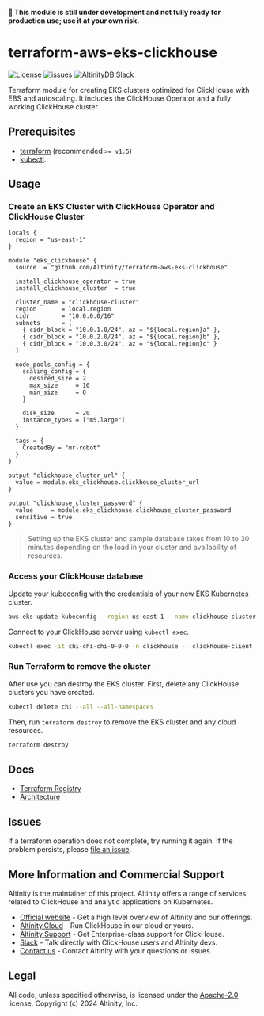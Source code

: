 **🚨 This module is still under development and not fully ready for production use; use it at your own risk.**

# terraform-aws-eks-clickhouse

[![License](http://img.shields.io/:license-apache%202.0-brightgreen.svg)](http://www.apache.org/licenses/LICENSE-2.0.html)
[![issues](https://img.shields.io/github/issues/altinity/terraform-aws-eks-clickhouse.svg)](https://github.com/altinity/terraform-aws-eks-clickhouse/issues)
<a href="https://join.slack.com/t/altinitydbworkspace/shared_invite/zt-w6mpotc1-fTz9oYp0VM719DNye9UvrQ">
  <img src="https://img.shields.io/static/v1?logo=slack&logoColor=959DA5&label=Slack&labelColor=333a41&message=join%20conversation&color=3AC358" alt="AltinityDB Slack" />
</a>

Terraform module for creating EKS clusters optimized for ClickHouse with EBS and autoscaling.
It includes the ClickHouse Operator and a fully working ClickHouse cluster.

## Prerequisites

- [terraform](https://developer.hashicorp.com/terraform/tutorials/aws-get-started/install-cli) (recommended `>= v1.5`)
- [kubectl](https://kubernetes.io/docs/tasks/tools/#kubectl).

## Usage
### Create an EKS Cluster with ClickHouse Operator and ClickHouse Cluster
```hcl
locals {
  region = "us-east-1"
}

module "eks_clickhouse" {
  source  = "github.com/Altinity/terraform-aws-eks-clickhouse"

  install_clickhouse_operator = true
  install_clickhouse_cluster  = true

  cluster_name = "clickhouse-cluster"
  region       = local.region
  cidr         = "10.0.0.0/16"
  subnets      = [
    { cidr_block = "10.0.1.0/24", az = "${local.region}a" },
    { cidr_block = "10.0.2.0/24", az = "${local.region}b" },
    { cidr_block = "10.0.3.0/24", az = "${local.region}c" }
  ]

  node_pools_config = {
    scaling_config = {
      desired_size = 2
      max_size     = 10
      min_size     = 0
    }

    disk_size      = 20
    instance_types = ["m5.large"]
  }

  tags = {
    CreatedBy = "mr-robot"
  }
}

output "clickhouse_cluster_url" {
  value = module.eks_clickhouse.clickhouse_cluster_url
}

output "clickhouse_cluster_password" {
  value     = module.eks_clickhouse.clickhouse_cluster_password
  sensitive = true
}
```

> Setting up the EKS cluster and sample database takes from 10 to 30 minutes depending on the load in your cluster and availability of resources.

### Access your ClickHouse database
Update your kubeconfig with the credentials of your new EKS Kubernetes cluster.
```sh
aws eks update-kubeconfig --region us-east-1 --name clickhouse-cluster
```

Connect to your ClickHouse server using `kubectl exec`.
```sh
kubectl exec -it chi-chi-chi-0-0-0 -n clickhouse -- clickhouse-client
```

### Run Terraform to remove the cluster
After use you can destroy the EKS cluster. First, delete any ClickHouse clusters you have created.
```sh
kubectl delete chi --all --all-namespaces
```

Then, run `terraform destroy` to remove the EKS cluster and any cloud resources.
```sh
terraform destroy
```

## Docs
- [Terraform Registry](https://registry.terraform.io/modules/Altinity/eks-clickhouse/aws/latest)
- [Architecture](https://github.com/Altinity/terraform-aws-eks-clickhouse/tree/master/docs)

## Issues
If a terraform operation does not complete, try running it again. If the problem persists, please [file an issue](https://github.com/Altinity/terraform-aws-eks-clickhouse/issues).

## More Information and Commercial Support
Altinity is the maintainer of this project. Altinity offers a range of
services related to ClickHouse and analytic applications on Kubernetes.

- [Official website](https://altinity.com/) - Get a high level overview of Altinity and our offerings.
- [Altinity.Cloud](https://altinity.com/cloud-database/) - Run ClickHouse in our cloud or yours.
- [Altinity Support](https://altinity.com/support/) - Get Enterprise-class support for ClickHouse.
- [Slack](https://altinitydbworkspace.slack.com/join/shared_invite/zt-w6mpotc1-fTz9oYp0VM719DNye9UvrQ) - Talk directly with ClickHouse users and Altinity devs.
- [Contact us](https://hubs.la/Q020sH3Z0) - Contact Altinity with your questions or issues.

## Legal
All code, unless specified otherwise, is licensed under the [Apache-2.0](LICENSE) license.
Copyright (c) 2024 Altinity, Inc.
